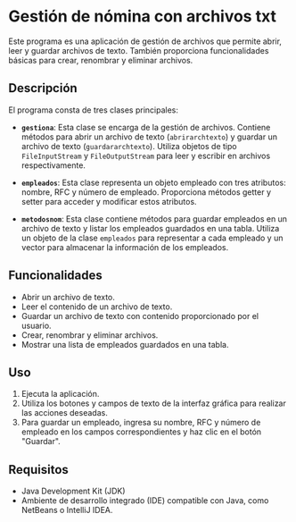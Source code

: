 # Gestión de nómina con archivos txt

Este programa es una aplicación de gestión de archivos que permite abrir, leer y guardar archivos de texto. También proporciona funcionalidades básicas para crear, renombrar y eliminar archivos.

## Descripción

El programa consta de tres clases principales:

- **`gestiona`**: Esta clase se encarga de la gestión de archivos. Contiene métodos para abrir un archivo de texto (`abrirarchtexto`) y guardar un archivo de texto (`guardararchtexto`). Utiliza objetos de tipo `FileInputStream` y `FileOutputStream` para leer y escribir en archivos respectivamente.

- **`empleados`**: Esta clase representa un objeto empleado con tres atributos: nombre, RFC y número de empleado. Proporciona métodos getter y setter para acceder y modificar estos atributos.

- **`metodosnom`**: Esta clase contiene métodos para guardar empleados en un archivo de texto y listar los empleados guardados en una tabla. Utiliza un objeto de la clase `empleados` para representar a cada empleado y un vector para almacenar la información de los empleados.

## Funcionalidades

- Abrir un archivo de texto.
- Leer el contenido de un archivo de texto.
- Guardar un archivo de texto con contenido proporcionado por el usuario.
- Crear, renombrar y eliminar archivos.
- Mostrar una lista de empleados guardados en una tabla.

## Uso

1. Ejecuta la aplicación.
2. Utiliza los botones y campos de texto de la interfaz gráfica para realizar las acciones deseadas.
3. Para guardar un empleado, ingresa su nombre, RFC y número de empleado en los campos correspondientes y haz clic en el botón "Guardar".

## Requisitos

- Java Development Kit (JDK)
- Ambiente de desarrollo integrado (IDE) compatible con Java, como NetBeans o IntelliJ IDEA.